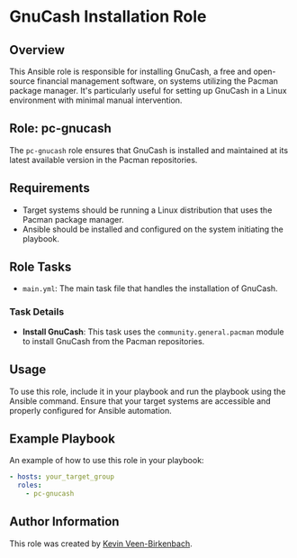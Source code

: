 # GnuCash Installation Role

## Overview
This Ansible role is responsible for installing GnuCash, a free and open-source financial management software, on systems utilizing the Pacman package manager. It's particularly useful for setting up GnuCash in a Linux environment with minimal manual intervention.

## Role: pc-gnucash
The `pc-gnucash` role ensures that GnuCash is installed and maintained at its latest available version in the Pacman repositories.

## Requirements
- Target systems should be running a Linux distribution that uses the Pacman package manager.
- Ansible should be installed and configured on the system initiating the playbook.

## Role Tasks
- `main.yml`: The main task file that handles the installation of GnuCash.

### Task Details
- **Install GnuCash**: This task uses the `community.general.pacman` module to install GnuCash from the Pacman repositories.

## Usage
To use this role, include it in your playbook and run the playbook using the Ansible command. Ensure that your target systems are accessible and properly configured for Ansible automation.

## Example Playbook
An example of how to use this role in your playbook:

```yaml
- hosts: your_target_group
  roles:
    - pc-gnucash
```

## Author Information
This role was created by [Kevin Veen-Birkenbach](https://cybermaster.space).